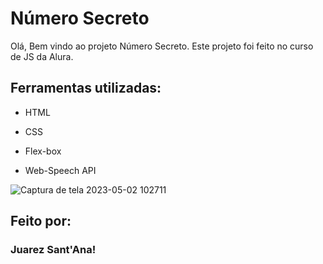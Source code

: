 # Número Secreto

Olá, Bem vindo ao projeto Número Secreto. Este projeto foi feito no curso de JS da Alura.

## Ferramentas utilizadas:

* HTML

* CSS

* Flex-box

* Web-Speech API


![Captura de tela 2023-05-02 102711](https://user-images.githubusercontent.com/128815359/235680417-25ae5a8a-9328-40ef-836c-954954163d24.png)


## Feito por:

### Juarez Sant'Ana!
